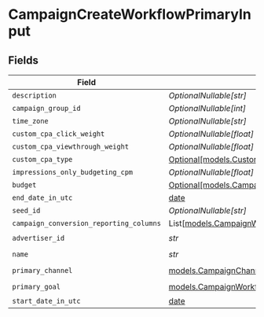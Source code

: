 # CampaignCreateWorkflowPrimaryInput


## Fields

| Field                                                                                                                                      | Type                                                                                                                                       | Required                                                                                                                                   | Description                                                                                                                                |
| ------------------------------------------------------------------------------------------------------------------------------------------ | ------------------------------------------------------------------------------------------------------------------------------------------ | ------------------------------------------------------------------------------------------------------------------------------------------ | ------------------------------------------------------------------------------------------------------------------------------------------ |
| `description`                                                                                                                              | *OptionalNullable[str]*                                                                                                                    | :heavy_minus_sign:                                                                                                                         | N/A                                                                                                                                        |
| `campaign_group_id`                                                                                                                        | *OptionalNullable[int]*                                                                                                                    | :heavy_minus_sign:                                                                                                                         | N/A                                                                                                                                        |
| `time_zone`                                                                                                                                | *OptionalNullable[str]*                                                                                                                    | :heavy_minus_sign:                                                                                                                         | N/A                                                                                                                                        |
| `custom_cpa_click_weight`                                                                                                                  | *OptionalNullable[float]*                                                                                                                  | :heavy_minus_sign:                                                                                                                         | N/A                                                                                                                                        |
| `custom_cpa_viewthrough_weight`                                                                                                            | *OptionalNullable[float]*                                                                                                                  | :heavy_minus_sign:                                                                                                                         | N/A                                                                                                                                        |
| `custom_cpa_type`                                                                                                                          | [Optional[models.CustomCPAType]](../models/customcpatype.md)                                                                               | :heavy_minus_sign:                                                                                                                         | N/A                                                                                                                                        |
| `impressions_only_budgeting_cpm`                                                                                                           | *OptionalNullable[float]*                                                                                                                  | :heavy_minus_sign:                                                                                                                         | N/A                                                                                                                                        |
| `budget`                                                                                                                                   | [Optional[models.CampaignWorkflowBudgetInput]](../models/campaignworkflowbudgetinput.md)                                                   | :heavy_minus_sign:                                                                                                                         | N/A                                                                                                                                        |
| `end_date_in_utc`                                                                                                                          | [date](https://docs.python.org/3/library/datetime.html#date-objects)                                                                       | :heavy_minus_sign:                                                                                                                         | N/A                                                                                                                                        |
| `seed_id`                                                                                                                                  | *OptionalNullable[str]*                                                                                                                    | :heavy_minus_sign:                                                                                                                         | N/A                                                                                                                                        |
| `campaign_conversion_reporting_columns`                                                                                                    | List[[models.CampaignWorkflowCampaignConversionReportingColumnInput](../models/campaignworkflowcampaignconversionreportingcolumninput.md)] | :heavy_minus_sign:                                                                                                                         | N/A                                                                                                                                        |
| `advertiser_id`                                                                                                                            | *str*                                                                                                                                      | :heavy_check_mark:                                                                                                                         | N/A                                                                                                                                        |
| `name`                                                                                                                                     | *str*                                                                                                                                      | :heavy_check_mark:                                                                                                                         | N/A                                                                                                                                        |
| `primary_channel`                                                                                                                          | [models.CampaignChannelType](../models/campaignchanneltype.md)                                                                             | :heavy_check_mark:                                                                                                                         | N/A                                                                                                                                        |
| `primary_goal`                                                                                                                             | [models.CampaignWorkflowROIGoalInput](../models/campaignworkflowroigoalinput.md)                                                           | :heavy_check_mark:                                                                                                                         | N/A                                                                                                                                        |
| `start_date_in_utc`                                                                                                                        | [date](https://docs.python.org/3/library/datetime.html#date-objects)                                                                       | :heavy_minus_sign:                                                                                                                         | N/A                                                                                                                                        |